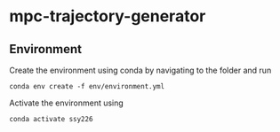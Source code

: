 # mpc-trajectory-generator


## Environment 
Create the environment using conda by navigating to the folder and run 
   ```
   conda env create -f env/environment.yml
   ```

Activate the environment using
   ```
   conda activate ssy226
   ```
